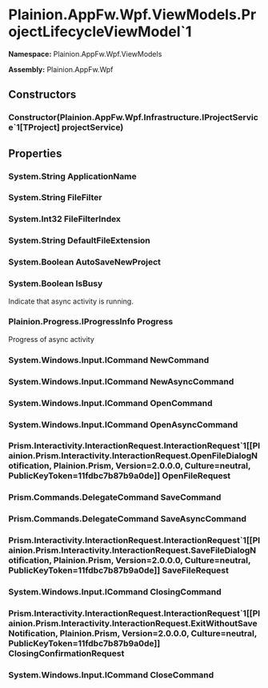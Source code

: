 
# Plainion.AppFw.Wpf.ViewModels.ProjectLifecycleViewModel`1

**Namespace:** Plainion.AppFw.Wpf.ViewModels

**Assembly:** Plainion.AppFw.Wpf


## Constructors

### Constructor(Plainion.AppFw.Wpf.Infrastructure.IProjectService`1[TProject] projectService)


## Properties

### System.String ApplicationName

### System.String FileFilter

### System.Int32 FileFilterIndex

### System.String DefaultFileExtension

### System.Boolean AutoSaveNewProject

### System.Boolean IsBusy

Indicate that async activity is running.

### Plainion.Progress.IProgressInfo Progress

Progress of async activity

### System.Windows.Input.ICommand NewCommand

### System.Windows.Input.ICommand NewAsyncCommand

### System.Windows.Input.ICommand OpenCommand

### System.Windows.Input.ICommand OpenAsyncCommand

### Prism.Interactivity.InteractionRequest.InteractionRequest`1[[Plainion.Prism.Interactivity.InteractionRequest.OpenFileDialogNotification, Plainion.Prism, Version=2.0.0.0, Culture=neutral, PublicKeyToken=11fdbc7b87b9a0de]] OpenFileRequest

### Prism.Commands.DelegateCommand SaveCommand

### Prism.Commands.DelegateCommand SaveAsyncCommand

### Prism.Interactivity.InteractionRequest.InteractionRequest`1[[Plainion.Prism.Interactivity.InteractionRequest.SaveFileDialogNotification, Plainion.Prism, Version=2.0.0.0, Culture=neutral, PublicKeyToken=11fdbc7b87b9a0de]] SaveFileRequest

### System.Windows.Input.ICommand ClosingCommand

### Prism.Interactivity.InteractionRequest.InteractionRequest`1[[Plainion.Prism.Interactivity.InteractionRequest.ExitWithoutSaveNotification, Plainion.Prism, Version=2.0.0.0, Culture=neutral, PublicKeyToken=11fdbc7b87b9a0de]] ClosingConfirmationRequest

### System.Windows.Input.ICommand CloseCommand
